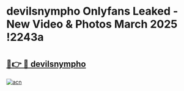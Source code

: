 # devilsnympho Onlyfans Leaked - New Video & Photos March 2025 !2243a

# <h2><a href="https://03k739.iuczelnia.edu.pl?title=devilsnympho&ref=2243a">🔗👉 🔴 devilsnympho</a></h2>

[![acn](https://github.com/user-attachments/assets/0f9c940e-d8b0-45ae-aac7-cd30a18b3e1c)](https://03k739.iuczelnia.edu.pl?title=devilsnympho&ref=2243a)

